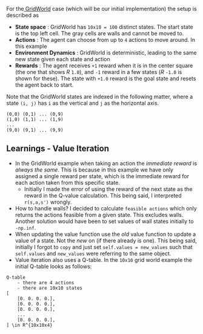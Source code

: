 For the[ GridWorld](https://cs.stanford.edu/people/karpathy/reinforcejs/gridworld_dp.html) case (which will be our initial implementation) the setup is described as

* **State space** : GridWorld has `10x10 = 100` distinct states. The start state is the top left cell. The gray cells are walls and cannot be moved to.
* **Actions** : The agent can choose from up to `4` actions to move around. In this example
* **Environment Dynamics** : GridWorld is deterministic, leading to the same new state given each state and action
* **Rewards** : The agent receives `+1` reward when it is in the center square (the one that shows $R$ `1.0`), and `-1` reward in a few states ($R$ `-1.0` is shown for these). The state with `+1.0` reward is the goal state and resets the agent back to start.

Note that the GridWorld states are indexed in the following matter, where a state `(i, j)` has `i` as the vertical and `j` as the horizontal axis.

```
(0,0) (0,1) ... (0,9)
(1,0) (1,1) ... (1,9)
...
(9,0) (9,1) ... (9,9)
```

## Learnings - Value Iteration

* In the GridWorld example when taking an action the _immediate reward_ is _always the same_. This is because in this example we have only assigned a single reward per state, which is the immediate reward for each action taken from this specific state.
  * Initially I made the error of using the reward of the next state as the reward in the Q-value calculation. This being said, I interpreted `r(s,a,s')` wrongly.
* How to handle walls? I decided to calculate `feasible actions` which only returns the actions feasible from a given state. This excludes walls. Another solution would have been to set values of wall states initially to `-np.inf`.
* When updating the value function use the _old_ value function to update a value of a state. Not the _new_ on (if there already is one). This being said, initially I forgot to `copy` and just set `self.values = new_values` such that `self.values` and `new_values` were referring to the same object.
* Value iteration also uses a Q-table. In the `10x10` grid world example the initial Q-table looks as follows:

```
Q-table 
    - there are 4 actions
    - there are 10x10 states
[
    [0. 0. 0. 0.], 
    [0. 0. 0. 0.],
    [0. 0. 0. 0.],
    ...
    [0. 0. 0. 0.],
] \in R^{10x10x4}
```
